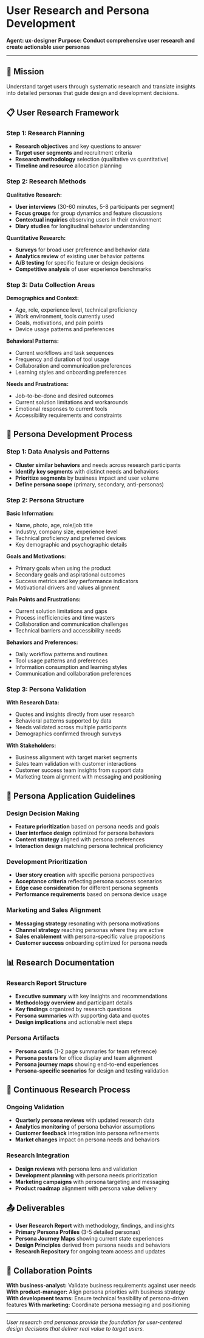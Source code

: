 # User Research and Persona Development

**Agent: ux-designer**
**Purpose: Conduct comprehensive user research and create actionable user personas**

---

## 🎯 Mission

Understand target users through systematic research and translate insights into detailed personas that guide design and development decisions.

## 📋 User Research Framework

### Step 1: Research Planning
- **Research objectives** and key questions to answer
- **Target user segments** and recruitment criteria  
- **Research methodology** selection (qualitative vs quantitative)
- **Timeline and resource** allocation planning

### Step 2: Research Methods

**Qualitative Research:**
- **User interviews** (30-60 minutes, 5-8 participants per segment)
- **Focus groups** for group dynamics and feature discussions
- **Contextual inquiries** observing users in their environment
- **Diary studies** for longitudinal behavior understanding

**Quantitative Research:**
- **Surveys** for broad user preference and behavior data
- **Analytics review** of existing user behavior patterns
- **A/B testing** for specific feature or design decisions
- **Competitive analysis** of user experience benchmarks

### Step 3: Data Collection Areas

**Demographics and Context:**
- Age, role, experience level, technical proficiency
- Work environment, tools currently used
- Goals, motivations, and pain points
- Device usage patterns and preferences

**Behavioral Patterns:**
- Current workflows and task sequences
- Frequency and duration of tool usage
- Collaboration and communication preferences
- Learning styles and onboarding preferences

**Needs and Frustrations:**
- Job-to-be-done and desired outcomes
- Current solution limitations and workarounds
- Emotional responses to current tools
- Accessibility requirements and constraints

## 👤 Persona Development Process

### Step 1: Data Analysis and Patterns
- **Cluster similar behaviors** and needs across research participants
- **Identify key segments** with distinct needs and behaviors
- **Prioritize segments** by business impact and user volume
- **Define persona scope** (primary, secondary, anti-personas)

### Step 2: Persona Structure

**Basic Information:**
- Name, photo, age, role/job title
- Industry, company size, experience level
- Technical proficiency and preferred devices
- Key demographic and psychographic details

**Goals and Motivations:**
- Primary goals when using the product
- Secondary goals and aspirational outcomes
- Success metrics and key performance indicators
- Motivational drivers and values alignment

**Pain Points and Frustrations:**
- Current solution limitations and gaps
- Process inefficiencies and time wasters
- Collaboration and communication challenges
- Technical barriers and accessibility needs

**Behaviors and Preferences:**
- Daily workflow patterns and routines
- Tool usage patterns and preferences
- Information consumption and learning styles
- Communication and collaboration preferences

### Step 3: Persona Validation

**With Research Data:**
- Quotes and insights directly from user research
- Behavioral patterns supported by data
- Needs validated across multiple participants
- Demographics confirmed through surveys

**With Stakeholders:**
- Business alignment with target market segments
- Sales team validation with customer interactions
- Customer success team insights from support data
- Marketing team alignment with messaging and positioning

## 🎯 Persona Application Guidelines

### Design Decision Making
- **Feature prioritization** based on persona needs and goals
- **User interface design** optimized for persona behaviors
- **Content strategy** aligned with persona preferences
- **Interaction design** matching persona technical proficiency

### Development Prioritization
- **User story creation** with specific persona perspectives
- **Acceptance criteria** reflecting persona success scenarios
- **Edge case consideration** for different persona segments
- **Performance requirements** based on persona device usage

### Marketing and Sales Alignment
- **Messaging strategy** resonating with persona motivations
- **Channel strategy** reaching personas where they are active
- **Sales enablement** with persona-specific value propositions
- **Customer success** onboarding optimized for persona needs

## 📊 Research Documentation

### Research Report Structure
- **Executive summary** with key insights and recommendations
- **Methodology overview** and participant details
- **Key findings** organized by research questions
- **Persona summaries** with supporting data and quotes
- **Design implications** and actionable next steps

### Persona Artifacts
- **Persona cards** (1-2 page summaries for team reference)
- **Persona posters** for office display and team alignment
- **Persona journey maps** showing end-to-end experiences
- **Persona-specific scenarios** for design and testing validation

## 🔄 Continuous Research Process

### Ongoing Validation
- **Quarterly persona reviews** with updated research data
- **Analytics monitoring** of persona behavior assumptions
- **Customer feedback** integration into persona refinements
- **Market changes** impact on persona needs and behaviors

### Research Integration
- **Design reviews** with persona lens and validation
- **Development planning** with persona needs prioritization
- **Marketing campaigns** with persona targeting and messaging
- **Product roadmap** alignment with persona value delivery

## 📤 Deliverables

- **User Research Report** with methodology, findings, and insights
- **Primary Persona Profiles** (3-5 detailed personas)
- **Persona Journey Maps** showing current state experiences
- **Design Principles** derived from persona needs and behaviors
- **Research Repository** for ongoing team access and updates

## 🤝 Collaboration Points

**With business-analyst:** Validate business requirements against user needs
**With product-manager:** Align persona priorities with business strategy
**With development teams:** Ensure technical feasibility of persona-driven features
**With marketing:** Coordinate persona messaging and positioning

---
*User research and personas provide the foundation for user-centered design decisions that deliver real value to target users.*